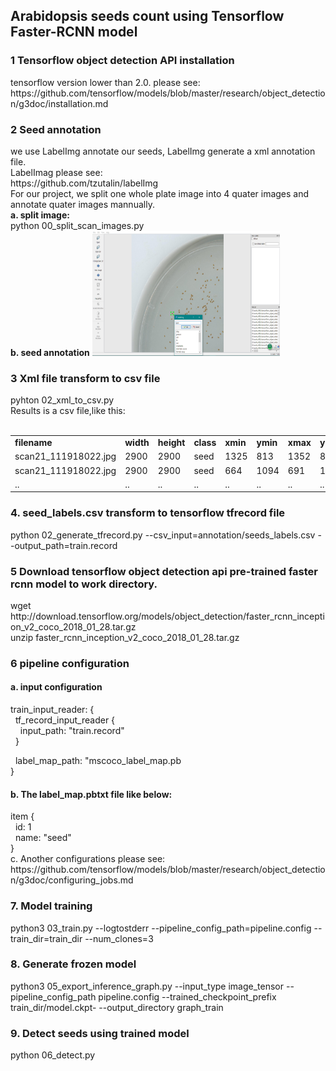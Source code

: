 <h2>Arabidopsis seeds count using Tensorflow Faster-RCNN model</h2>
<h3>1 Tensorflow object detection API installation</h3>
  tensorflow version lower than 2.0.
  please see: 
  https://github.com/tensorflow/models/blob/master/research/object_detection/g3doc/installation.md

<h3>2 Seed annotation</h3>
  we use LabelImg annotate our seeds, LabelImg generate a xml annotation file.<br>
  LabelImag please see:<br>
  https://github.com/tzutalin/labelImg<br>
  For our project, we split one whole plate image into 4 quater images and annotate quater images mannually.<br>
  <b>a. split image:</b><br>
  python 00_split_scan_images.py<br>
  <b>b. seed annotation</b>
  <img src="https://github.com/FanruiMeng/Arabidopsis_seed_count/blob/master/Images/seeds_annotation.png?raw=true"  alt="Seed annotation" height="200" width="300"/>
<h3>3 Xml file transform to csv file</h3>
  pyhton 02_xml_to_csv.py<br>
  Results is a csv file,like this:<br><br>
  <table>
  <tr><td><b>filename</b></td> <td><b>width</b></td> <td><b>height</b></td> <td><b>class</b></td> <td><b>xmin</b></td><td><b>ymin</b></td><td><b>xmax</b></td><td><b>ymax</b></td></tr>
  <tr><td>scan21_111918022.jpg</td> <td>2900</td> <td>2900</td> <td>seed</td> <td>1325</td><td>813</td><td>1352</td><td>837</td></tr>
  <tr><td>scan21_111918022.jpg</td> <td>2900</td> <td>2900</td> <td>seed</td> <td>664</td><td>1094</td><td>691</td><td>1116</td></tr>
  <tr><td>..</td> <td>..</td> <td>..</td> <td>..</td> <td>..</td><td>..</td><td>..</td><td>..</td></tr>
  </table>
<h3>4. seed_labels.csv transform to tensorflow tfrecord file </h3>
  python 02_generate_tfrecord.py --csv_input=annotation/seeds_labels.csv --output_path=train.record

<h3>5 Download tensorflow object detection api pre-trained faster rcnn model to work directory.</h3>
  wget http://download.tensorflow.org/models/object_detection/faster_rcnn_inception_v2_coco_2018_01_28.tar.gz<br>
  unzip faster_rcnn_inception_v2_coco_2018_01_28.tar.gz

<h3>6 pipeline configuration
  <h4>a. input configuration</h4>
  train_input_reader: {<br>
  &nbsp;&nbsp;tf_record_input_reader {<br>
   &nbsp;&nbsp;&nbsp;&nbsp;input_path: "train.record"<br>
    &nbsp;&nbsp;}<br>
  
  &nbsp;&nbsp;label_map_path: "mscoco_label_map.pb<br>
}
  <h4>b. The label_map.pbtxt file like below:</h4>
  item {<br>
    &nbsp;&nbsp;id: 1<br>
    &nbsp;&nbsp;name: "seed"<br>
  }<br>
  c. Another configurations please see: 
  https://github.com/tensorflow/models/blob/master/research/object_detection/g3doc/configuring_jobs.md
<h3>7. Model training</h3>
  python3 03_train.py --logtostderr --pipeline_config_path=pipeline.config --train_dir=train_dir --num_clones=3
<h3>8. Generate frozen model </h3>
  python3 05_export_inference_graph.py --input_type image_tensor --pipeline_config_path pipeline.config --trained_checkpoint_prefix train_dir/model.ckpt- --output_directory graph_train
<h3>9. Detect seeds using trained model </h3>
  python 06_detect.py
